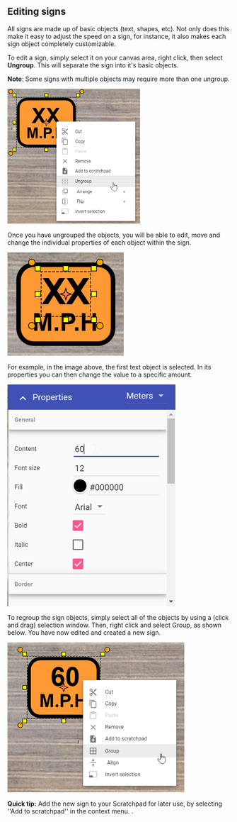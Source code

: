 ## Editing signs

All signs are made up of basic objects (text, shapes, etc). Not only does this make it easy to adjust the speed on a sign, for instance, it also makes each sign object completely customizable. 

To edit a  sign, simply select it on your canvas area, right click, then select **Ungroup**. This will separate the sign into it's basic objects. 

**Note**: Some signs with multiple objects may require more than one ungroup.



![](./assets/Editing_Signs.png)



Once you have ungrouped the objects, you will be able to edit, move and change the individual properties of each object within the sign.



![](./assets/Ungrouped_Sign.png)



For example, in the image above, the first text object is selected. In its properties you can then change the value to a specific amount. 



![](./assets/Sign_Properties.png)



To regroup the sign objects, simply select all of the objects by using a (click and drag) selection window. Then, right click and select Group, as shown below. You have now edited and created a new sign.



![](./assets/Grouped_Sign.png)



**Quick tip:** Add the new sign to your Scratchpad for later use, by selecting ''Add to scratchpad'' in the context menu. .